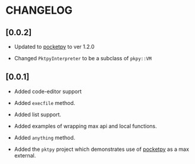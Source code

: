 # CHANGELOG


## [0.0.2]

- Updated to [pocketpy](https://github.com/blueloveTH/pocketpy) to ver 1.2.0

- Changed `PktpyInterpreter` to be a subclass of `pkpy::VM`



## [0.0.1]

- Added code-editor support

- Added `execfile` method.

- Added list support.

- Added examples of wrapping max api and local functions.

- Added `anything` method.

- Added the `pktpy` project which demonstrates use of [pocketpy](https://github.com/blueloveTH/pocketpy) as a max external.
